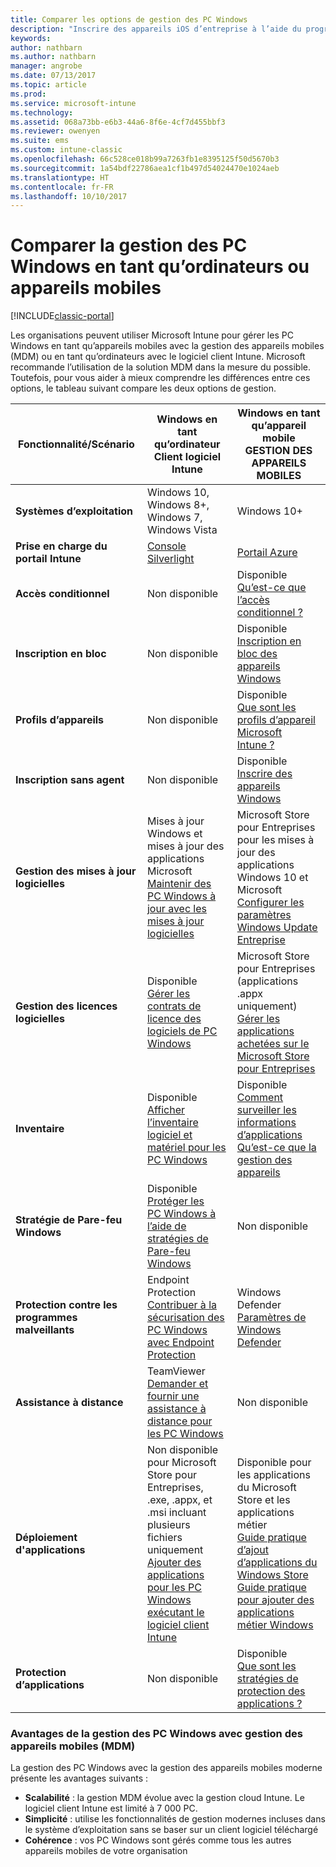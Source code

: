 ```yaml
---
title: Comparer les options de gestion des PC Windows
description: "Inscrire des appareils iOS d’entreprise à l’aide du programme d’inscription des appareils Apple ou d’Apple Configurator"
keywords: 
author: nathbarn
ms.author: nathbarn
manager: angrobe
ms.date: 07/13/2017
ms.topic: article
ms.prod: 
ms.service: microsoft-intune
ms.technology: 
ms.assetid: 068a73bb-e6b3-44a6-8f6e-4cf7d455bbf3
ms.reviewer: owenyen
ms.suite: ems
ms.custom: intune-classic
ms.openlocfilehash: 66c528ce018b99a7263fb1e8395125f50d5670b3
ms.sourcegitcommit: 1a54bdf22786aea1cf1b497d54024470e1024aeb
ms.translationtype: HT
ms.contentlocale: fr-FR
ms.lasthandoff: 10/10/2017
---
```

# <a name="compare-managing-windows-pcs-as-computers-or-mobile-devices"></a>Comparer la gestion des PC Windows en tant qu’ordinateurs ou appareils mobiles

[!INCLUDE[classic-portal](../includes/classic-portal.md)]

Les organisations peuvent utiliser Microsoft Intune pour gérer les PC Windows en tant qu’appareils mobiles avec la gestion des appareils mobiles (MDM) ou en tant qu’ordinateurs avec le logiciel client Intune.  Microsoft recommande l’utilisation de la solution MDM dans la mesure du possible. Toutefois, pour vous aider à mieux comprendre les différences entre ces options, le tableau suivant compare les deux options de gestion.

|**Fonctionnalité/Scénario** |**Windows en tant qu’ordinateur**<br>Client logiciel Intune | **Windows en tant qu’appareil mobile**<br>GESTION DES APPAREILS MOBILES |
|--------------|-------------------------------|-------------------------------|
|**Systèmes d’exploitation** |Windows 10, Windows 8+, Windows 7, Windows Vista | Windows 10+ |
|**Prise en charge du portail Intune** |[Console Silverlight](https://manage.microsoft.com)|[Portail Azure](https://portal.azure.com) |
|**Accès conditionnel**|Non disponible|Disponible <br>[Qu’est-ce que l’accès conditionnel ?](https://docs.microsoft.com/intune-azure/conditional-access/what-is-conditional-access)|
|**Inscription en bloc**|Non disponible|Disponible <br>[Inscription en bloc des appareils Windows](https://docs.microsoft.com/intune-azure/enroll-devices/bulk-enroll-windows)|
|**Profils d’appareils**|Non disponible|Disponible <br>[Que sont les profils d’appareil Microsoft Intune ?](https://docs.microsoft.com/intune-azure/configure-devices/what-are-device-profiles)|
|**Inscription sans agent**|Non disponible |Disponible<br>[Inscrire des appareils Windows](https://docs.microsoft.com/intune-azure/enroll-devices/enroll-windows-devices)|
|**Gestion des mises à jour logicielles**| Mises à jour Windows et mises à jour des applications Microsoft<br>[Maintenir des PC Windows à jour avec les mises à jour logicielles](https://docs.microsoft.com/intune/deploy-use/keep-windows-pcs-up-to-date-with-software-updates-in-microsoft-intune)|Microsoft Store pour Entreprises pour les mises à jour des applications Windows 10 et Microsoft<br> [Configurer les paramètres Windows Update Entreprise](https://docs.microsoft.com/intune-azure/configure-devices/how-to-configure-windows-update-for-business) |
|**Gestion des licences logicielles**|Disponible <br>[Gérer les contrats de licence des logiciels de PC Windows](https://docs.microsoft.com/intune/deploy-use/manage-license-agreements-for-windows-pc-software-in-microsoft-intune)|Microsoft Store pour Entreprises (applications .appx uniquement)<br>[Gérer les applications achetées sur le Microsoft Store pour Entreprises](https://docs.microsoft.com/intune-azure/manage-apps/wsfb-apps)|
|**Inventaire**|Disponible <br>[Afficher l’inventaire logiciel et matériel pour les PC Windows](https://docs.microsoft.com/intune/deploy-use/view-hardware-and-software-inventory-for-windows-pcs-in-microsoft-intune)|Disponible <br>[Comment surveiller les informations d’applications](https://docs.microsoft.com/intune/apps-monitor)<br>[Qu’est-ce que la gestion des appareils](https://docs.microsoft.com/intune/device-management)|
|**Stratégie de Pare-feu Windows**|Disponible <br>[Protéger les PC Windows à l’aide de stratégies de Pare-feu Windows](https://docs.microsoft.com/intune/deploy-use/help-protect-windows-pcs-using-windows-firewall-policies-in-microsoft-intune) |Non disponible|
|**Protection contre les programmes malveillants**|Endpoint Protection<br>[Contribuer à la sécurisation des PC Windows avec Endpoint Protection](https://docs.microsoft.com/intune/deploy-use/help-secure-windows-pcs-with-endpoint-protection-for-microsoft-intune)|Windows Defender<br>[Paramètres de Windows Defender](https://docs.microsoft.com/intune-azure/configure-devices/custom-for-windows-10#windows-defender-settings)|
|**Assistance à distance** |TeamViewer<br>[Demander et fournir une assistance à distance pour les PC Windows](https://docs.microsoft.com/intune/deploy-use/request-and-provide-remote-assistance-for-windows-pcs-in-microsoft-intune)|Non disponible |
|**Déploiement d'applications** | Non disponible pour Microsoft Store pour Entreprises,<br>.exe, .appx, et .msi incluant plusieurs fichiers uniquement<br>[Ajouter des applications pour les PC Windows exécutant le logiciel client Intune](https://docs.microsoft.com/intune/deploy-use/add-apps-for-windows-pcs-in-microsoft-intune)|Disponible pour les applications du Microsoft Store et les applications métier<br>[Guide pratique d’ajout d’applications du Windows Store](https://docs.microsoft.com/intune/store-apps-windows)<br>[Guide pratique pour ajouter des applications métier Windows](https://docs.microsoft.com/intune/lob-apps-windows)|
|**Protection d’applications**|Non disponible|Disponible <br>[Que sont les stratégies de protection des applications ?](https://docs.microsoft.com/intune-azure/manage-apps/what-is-app-protection-policy)|


### <a name="advantages-of-mdm-windows-pc-management"></a>Avantages de la gestion des PC Windows avec gestion des appareils mobiles (MDM)
La gestion des PC Windows avec la gestion des appareils mobiles moderne présente les avantages suivants :
- **Scalabilité** : la gestion MDM évolue avec la gestion cloud Intune. Le logiciel client Intune est limité à 7 000 PC.
- **Simplicité** : utilise les fonctionnalités de gestion modernes incluses dans le système d’exploitation sans se baser sur un client logiciel téléchargé
- **Cohérence** : vos PC Windows sont gérés comme tous les autres appareils mobiles de votre organisation
<!-- - **Cloud optimization** - -->
